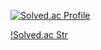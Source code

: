[![Solved.ac Profile](http://mazassumnida.wtf/api/v2/generate_badge?boj=tndk0910)](https://solved.ac/tndk0910/)  

[!Solved.ac Str](https://mazandi.herokuapp.com/api?handle=tndk0910&theme=warm)
